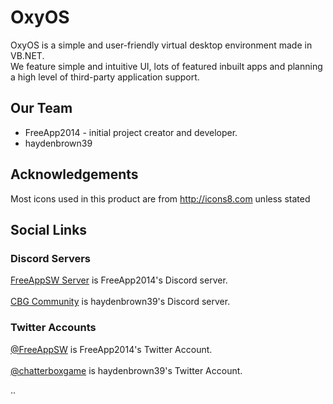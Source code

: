 # OxyOS
OxyOS is a simple and user-friendly virtual desktop environment made in VB.NET.<br>
We feature simple and intuitive UI, lots of featured inbuilt apps and planning a high level of third-party application support.

## Our Team
* FreeApp2014 - initial project creator and developer.
* haydenbrown39

## Acknowledgements
Most icons used in this product are from http://icons8.com unless stated
## Social Links
### Discord Servers
[FreeAppSW Server](https://discord.io/freeappsw) is FreeApp2014's Discord server.<br>
<br>[CBG Community](https://discord.io/ChatterBoxGames) is haydenbrown39's Discord server.
### Twitter Accounts
[@FreeAppSW](https://twitter.com/FreeAppSW) is FreeApp2014's Twitter Account.<br>
<br>[@chatterboxgame](https://twitter.com/chatterboxgame) is haydenbrown39's Twitter Account.

..
